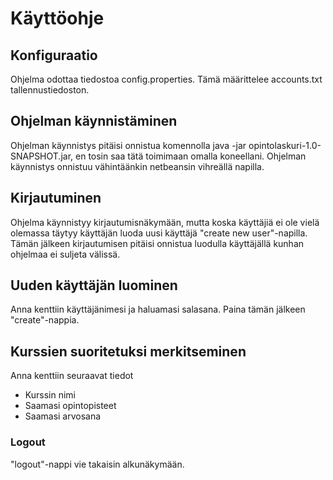 # Käyttöohje
## Konfiguraatio
Ohjelma odottaa tiedostoa config.properties. Tämä määrittelee accounts.txt tallennustiedoston. 
## Ohjelman käynnistäminen
Ohjelman käynnistys pitäisi onnistua komennolla java -jar opintolaskuri-1.0-SNAPSHOT.jar, en tosin saa tätä toimimaan omalla koneellani. Ohjelman käynnistys onnistuu vähintäänkin netbeansin vihreällä napilla. 
## Kirjautuminen
Ohjelma käynnistyy kirjautumisnäkymään, mutta koska käyttäjiä ei ole vielä olemassa täytyy käyttäjän luoda uusi käyttäjä "create new user"-napilla. Tämän jälkeen kirjautumisen pitäisi onnistua luodulla käyttäjällä kunhan ohjelmaa ei suljeta välissä. 
## Uuden käyttäjän luominen 
Anna kenttiin käyttäjänimesi ja haluamasi salasana. Paina tämän jälkeen "create"-nappia. 
## Kurssien suoritetuksi merkitseminen
Anna kenttiin seuraavat tiedot
* Kurssin nimi
* Saamasi opintopisteet 
* Saamasi arvosana 

### Logout
"logout"-nappi vie takaisin alkunäkymään. 
